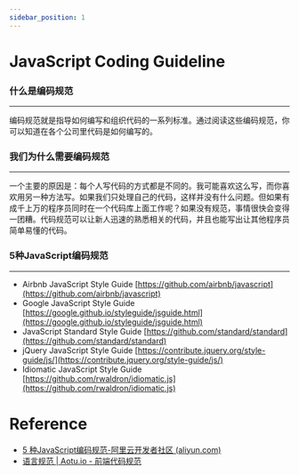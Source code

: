 ```yaml
---
sidebar_position: 1
---
```


# JavaScript Coding Guideline

### 什么是编码规范

---

编码规范就是指导如何编写和组织代码的一系列标准。通过阅读这些编码规范，你可以知道在各个公司里代码是如何编写的。

### 我们为什么需要编码规范

---

一个主要的原因是：每个人写代码的方式都是不同的。我可能喜欢这么写，而你喜欢用另一种方法写。如果我们只处理自己的代码，这样并没有什么问题。但如果有成千上万的程序员同时在一个代码库上面工作呢？如果没有规范，事情很快会变得一团糟。代码规范可以让新人迅速的熟悉相关的代码，并且也能写出让其他程序员简单易懂的代码。

### 5种JavaScript编码规范

---

- Airbnb JavaScript Style Guide [https://github.com/airbnb/javascript](https://github.com/airbnb/javascript)
- Google JavaScript Style Guide [https://google.github.io/styleguide/jsguide.html](https://google.github.io/styleguide/jsguide.html)
- JavaScript Standard Style Guide [https://github.com/standard/standard](https://github.com/standard/standard)
- jQuery JavaScript Style Guide [https://contribute.jquery.org/style-guide/js/](https://contribute.jquery.org/style-guide/js/)
- Idiomatic JavaScript Style Guide [https://github.com/rwaldron/idiomatic.js](https://github.com/rwaldron/idiomatic.js)

# Reference

- [5 种JavaScript编码规范-阿里云开发者社区 (aliyun.com)](https://developer.aliyun.com/article/610582)
- [语言规范 | Aotu.io - 前端代码规范](https://guide.aotu.io/docs/js/language.html)